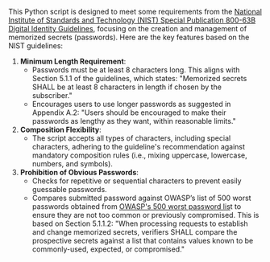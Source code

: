 This Python script is designed to meet some requirements from the [National Institute of Standards and Technology (NIST) Special Publication 800-63B Digital Identity Guidelines](https://pages.nist.gov/800-63-3/sp800-63b.html#sec5), focusing on the creation and management of memorized secrets (passwords). Here are the key features based on the NIST guidelines:

1. **Minimum Length Requirement**:
    - Passwords must be at least 8 characters long. This aligns with Section 5.1.1 of the guidelines, which states: "Memorized secrets SHALL be at least 8 characters in length if chosen by the subscriber."
    - Encourages users to use longer passwords as suggested in Appendix A.2: "Users should be encouraged to make their passwords as lengthy as they want, within reasonable limits."
2. **Composition Flexibility**:
    - The script accepts all types of characters, including special characters, adhering to the guideline's recommendation against mandatory composition rules (i.e., mixing uppercase, lowercase, numbers, and symbols).
3. **Prohibition of Obvious Passwords**:
    - Checks for repetitive or sequential characters to prevent easily guessable passwords.
    - Compares submitted password against OWASP’s list of 500 worst passwords  obtained from  [OWASP's 500 worst password lis](https://github.com/OWASP/passfault/tree/master/wordlists/wordlists)t to ensure they are not too common or previously compromised. This is based on Section 5.1.1.2: "When processing requests to establish and change memorized secrets, verifiers SHALL compare the prospective secrets against a list that contains values known to be commonly-used, expected, or compromised."


